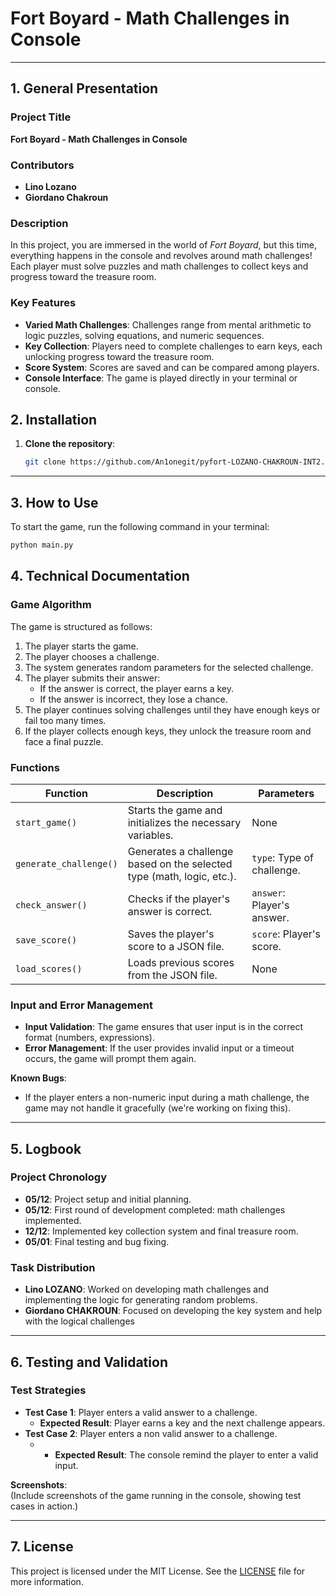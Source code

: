 # Fort Boyard - Math Challenges in Console

---

## 1. General Presentation

### Project Title  
**Fort Boyard - Math Challenges in Console**

### Contributors  
- **Lino Lozano** 
- **Giordano Chakroun** 

### Description  
In this project, you are immersed in the world of *Fort Boyard*, but this time, everything happens in the console and revolves around math challenges! Each player must solve puzzles and math challenges to collect keys and progress toward the treasure room.

### Key Features  
- **Varied Math Challenges**: Challenges range from mental arithmetic to logic puzzles, solving equations, and numeric sequences.
- **Key Collection**: Players need to complete challenges to earn keys, each unlocking progress toward the treasure room.
- **Score System**: Scores are saved and can be compared among players.
- **Console Interface**: The game is played directly in your terminal or console.

## 2. Installation

1. **Clone the repository**:  
   ```bash
   git clone https://github.com/An1onegit/pyfort-LOZANO-CHAKROUN-INT2.git
   ```
---

## 3. How to Use

To start the game, run the following command in your terminal:  
```bash
python main.py
```

## 4. Technical Documentation

### Game Algorithm  
The game is structured as follows:

1. The player starts the game.
2. The player chooses a challenge.
3. The system generates random parameters for the selected challenge.
4. The player submits their answer:
   - If the answer is correct, the player earns a key.
   - If the answer is incorrect, they lose a chance.
5. The player continues solving challenges until they have enough keys or fail too many times.
6. If the player collects enough keys, they unlock the treasure room and face a final puzzle.

### Functions

| **Function**              | **Description**                                                                                          | **Parameters**              |
|---------------------------|----------------------------------------------------------------------------------------------------------|-----------------------------|
| `start_game()`            | Starts the game and initializes the necessary variables.                                                  | None                        |
| `generate_challenge()`    | Generates a challenge based on the selected type (math, logic, etc.).                                      | `type`: Type of challenge.  |
| `check_answer()`          | Checks if the player's answer is correct.                                                                | `answer`: Player's answer.  |
| `save_score()`            | Saves the player's score to a JSON file.                                                                  | `score`: Player's score.    |
| `load_scores()`           | Loads previous scores from the JSON file.                                                                | None                        |

### Input and Error Management  
- **Input Validation**: The game ensures that user input is in the correct format (numbers, expressions).  
- **Error Management**: If the user provides invalid input or a timeout occurs, the game will prompt them again.
  
**Known Bugs**:
- If the player enters a non-numeric input during a math challenge, the game may not handle it gracefully (we're working on fixing this).
  
---

## 5. Logbook

### Project Chronology  
- **05/12**: Project setup and initial planning.  
- **05/12**: First round of development completed: math challenges implemented.  
- **12/12**: Implemented key collection system and final treasure room.  
- **05/01**: Final testing and bug fixing.

### Task Distribution  
- **Lino LOZANO**: Worked on developing math challenges and implementing the logic for generating random problems.  
- **Giordano CHAKROUN**: Focused on developing the key system and help with the logical challenges

---

## 6. Testing and Validation

### Test Strategies  
- **Test Case 1**: Player enters a valid answer to a challenge.  
  - **Expected Result**: Player earns a key and the next challenge appears.
- **Test Case 2**: Player enters a non valid answer to a challenge.
  - - **Expected Result**: The console remind the player to enter a valid input.
  
**Screenshots**:  
(Include screenshots of the game running in the console, showing test cases in action.)

---

## 7. License

This project is licensed under the MIT License. See the [LICENSE](LICENSE) file for more information.
